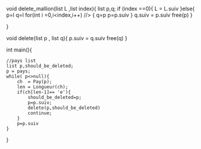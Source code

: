
void delete_mallion(list L ,list index){
    list p,q;
    if (index ==0){
        L = L.suiv
    }else{
        p=l
        q=l
        for(int i =0,i<index,i++) //>
        {
            q=p
            p=p.suiv
        }
        q.suiv = p.suiv
        free(p)
    }

}

void delete(list p , list q){
    p.suiv = q.suiv
    free(q)
}

int main(){

    //pays list
    list p,should_be_deleted;
    p = pays;
    while( p<>null){
        ch  = Pay(p);
        len = Longueur(ch);
        if(ch[len-1]== 'e'){
            should_be_deleted=p;
            p=p.suiv;
            delete(p,should_be_deleted)
            continue;
        }
        p=p.suiv
    } 

}